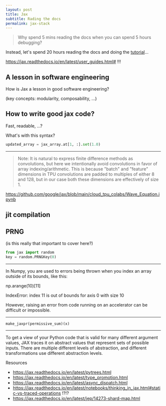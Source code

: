 ```yaml
---
layout: post
title: Jax
subtitle: Rading the docs 
permalink: jax-stack
---
```


> Why spend 5 mins reading the docs when you can spend 5 hours debugging?

Instead, let's spend 20 hours reading the docs and doing the [tutorial](https://jax.readthedocs.io/en/latest/autodidax.html)...


https://jax.readthedocs.io/en/latest/user_guides.html#
!!!


<!-- WANT to contribute?!

- look at issues (try solving some?)
- add a new diferentiable op? (sorting, LP, ?)
- ? -->

## A lesson in software engineering

How is Jax a lesson in good software engineering?

(key concepts: modularity, composability, ...)


## How to write good jax code?
Fast, readable, ...?

What's with this syntax?

```python
updated_array = jax_array.at[1, :].set(1.0)
```

***

> Note: It is natural to express finite difference methods as convolutions, but here we intentionally avoid convolutions in favor of array indexing/arithmetic. This is because "batch" and "feature" dimensions in TPU convolutions are padded to multiples of either 8 and 128, but in our case both these dimensions are effectively of size 1.

https://github.com/google/jax/blob/main/cloud_tpu_colabs/Wave_Equation.ipynb


## jit compilation





## PRNG

(is this really that important to cover here?)

```python
from jax import random
key = random.PRNGKey(0)
```
***

In Numpy, you are used to errors being thrown when you index an array outside of its bounds, like this:

np.arange(10)[11]

IndexError: index 11 is out of bounds for axis 0 with size 10

However, raising an error from code running on an accelerator can be difficult or impossible.


***

```
make_jaxpr(permissive_sum)(x)
```

***

To get a view of your Python code that is valid for many different argument values, JAX traces it on abstract values that represent sets of possible inputs. There are multiple different levels of abstraction, and different transformations use different abstraction levels.

Resources

- https://jax.readthedocs.io/en/latest/pytrees.html
- https://jax.readthedocs.io/en/latest/type_promotion.html
- https://jax.readthedocs.io/en/latest/async_dispatch.html
- https://jax.readthedocs.io/en/latest/notebooks/thinking_in_jax.html#static-vs-traced-operations !?!?
- https://jax.readthedocs.io/en/latest/jep/14273-shard-map.html